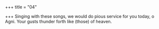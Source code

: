 +++
title = "04"

+++
Singing with these songs, we would do pious service for you today,  o Agni.
Your gusts thunder forth like (those) of heaven.
